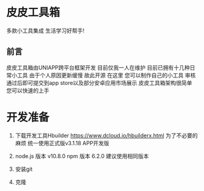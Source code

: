 # 皮皮工具箱

多款小工具集成 生活学习好帮手! 

## 前言

皮皮工具箱由UNIAPP跨平台框架开发  目前仅我一人在维护  目前已拥有十几种日常小工具 由于个人原因更新缓慢 故此开源 在这里 您可以制作自己的小工具 审核通过后即可提交到app store以及部分安卓应用市场展示 皮皮工具箱架构很简单 您可以快速的上手


# 开发准备

1. 下载开发工具Hbuilder https://www.dcloud.io/hbuilderx.html 为了不必要的麻烦 统一使用正式版v3.1.18 APP开发版

2. node.js 版本 v10.8.0 npm  版本 6.2.0 建议使用相同版本 

3. 安装git

4. 克隆

   ```
   
   ```

   

